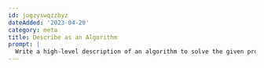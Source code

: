 ```yaml
---
id: jogzyswqzzbyz
dateAdded: '2023-04-20'
category: meta
title: Describe as an Algorithm
prompt: |
  Write a high-level description of an algorithm to solve the given problem.
---
```

